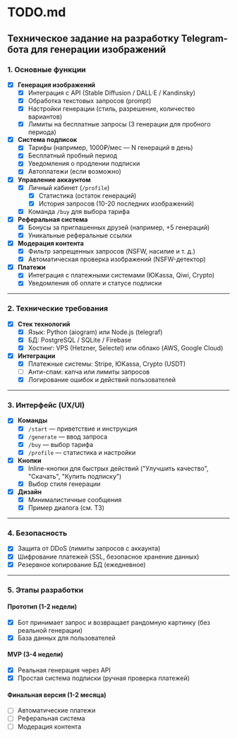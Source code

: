 # TODO.md

## Техническое задание на разработку Telegram-бота для генерации изображений

### 1. Основные функции
- [x] **Генерация изображений**
  - [x] Интеграция с API (Stable Diffusion / DALL·E / Kandinsky)
  - [x] Обработка текстовых запросов (prompt)
  - [x] Настройки генерации (стиль, разрешение, количество вариантов)
  - [x] Лимиты на бесплатные запросы (3 генерации для пробного периода)

- [x] **Система подписок**
  - [x] Тарифы (например, 1000₽/мес — N генераций в день)
  - [x] Бесплатный пробный период
  - [x] Уведомления о продлении подписки
  - [x] Автоплатежи (если возможно)

- [x] **Управление аккаунтом**
  - [x] Личный кабинет (`/profile`)
    - [x] Статистика (остаток генераций)
    - [x] История запросов (10-20 последних изображений)
  - [x] Команда `/buy` для выбора тарифа

- [x] **Реферальная система**
  - [x] Бонусы за приглашенных друзей (например, +5 генераций)
  - [x] Уникальные реферальные ссылки

- [x] **Модерация контента**
  - [x] Фильтр запрещенных запросов (NSFW, насилие и т. д.)
  - [x] Автоматическая проверка изображений (NSFW-детектор)

- [x] **Платежи**
  - [x] Интеграция с платежными системами (ЮKassa, Qiwi, Crypto)
  - [x] Уведомления об оплате и статусе подписки

---

### 2. Технические требования
- [x] **Стек технологий**
  - [x] Язык: Python (aiogram) или Node.js (telegraf)
  - [x] БД: PostgreSQL / SQLite / Firebase
  - [x] Хостинг: VPS (Hetzner, Selectel) или облако (AWS, Google Cloud)

- [x] **Интеграции**
  - [x] Платежные системы: Stripe, ЮKassa, Crypto (USDT)
  - [ ] Анти-спам: капча или лимиты запросов
  - [x] Логирование ошибок и действий пользователей

---

### 3. Интерфейс (UX/UI)
- [x] **Команды**
  - [x] `/start` — приветствие и инструкция
  - [x] `/generate` — ввод запроса
  - [x] `/buy` — выбор тарифа
  - [x] `/profile` — статистика и настройки

- [x] **Кнопки**
  - [x] Inline-кнопки для быстрых действий ("Улучшить качество", "Скачать", "Купить подписку")
  - [x] Выбор стиля генерации

- [x] **Дизайн**
  - [x] Минималистичные сообщения
  - [x] Пример диалога (см. ТЗ)

---

### 4. Безопасность
- [x] Защита от DDoS (лимиты запросов с аккаунта)
- [x] Шифрование платежей (SSL, безопасное хранение данных)
- [x] Резервное копирование БД (ежедневное)

---

### 5. Этапы разработки
#### Прототип (1-2 недели)
- [x] Бот принимает запрос и возвращает рандомную картинку (без реальной генерации)
- [x] База данных для пользователей

#### MVP (3-4 недели)
- [x] Реальная генерация через API
- [x] Простая система подписки (ручная проверка платежей)

#### Финальная версия (1-2 месяца)
- [ ] Автоматические платежи
- [ ] Реферальная система
- [ ] Модерация контента